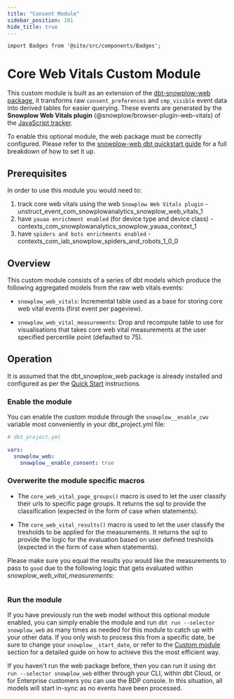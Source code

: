 ```yaml
---
title: "Consent Module"
sidebar_position: 101
hide_title: true
---
```


```mdx-code-block
import Badges from '@site/src/components/Badges';
```
<Badges badgeType="dbt-package Release" pkg="web"></Badges>


# Core Web Vitals Custom Module

This custom module is built as an extension of the [dbt-snowplow-web package](/docs/modeling-your-data/modeling-your-data-with-dbt/dbt-models/dbt-web-data-model/index.md), it transforms raw `consent_preferences` and `cmp_visible` event data into derived tables for easier querying. These events are generated by the **Snowplow Web Vitals plugin** (@snowplow/browser-plugin-web-vitals) of the [JavaScript tracker](/docs/collecting-data/collecting-from-own-applications/javascript-trackers/index.md).

To enable this optional module, the web package must be correctly configured. Please refer to the [snowplow-web dbt quickstart guide](/docs/modeling-your-data/modeling-your-data-with-dbt/dbt-quickstart/web/index.md) for a full breakdown of how to set it up.

## Prerequisites

In order to use this module you would need to:

1. track core web vitals using the web `Snowplow Web Vitals plugin` - unstruct_event_com_snowplowanalytics_snowplow_web_vitals_1
2. have `yauaa enrichment enabled` (for device type and device class) - contexts_com_snowplowanalytics_snowplow_yauaa_context_1
3. have `spiders and bots enrichments enabled` - contexts_com_iab_snowplow_spiders_and_robots_1_0_0

## Overview

This custom module consists of a series of dbt models which produce the following aggregated models from the raw web vitals events:

- `snowplow_web_vitals`: Incremental table used as a base for storing core web vital events (first event per pageview).

- `snowplow_web_vital_measurements`: Drop and recompute table to use for visualisations that takes core web vital measurements at the user specified percentile point (defaulted to 75).


## Operation

It is assumed that the dbt_snowplow_web package is already installed and configured as per the [Quick Start](/docs/modeling-your-data/modeling-your-data-with-dbt/dbt-quickstart/index.md) instructions.


### Enable the module

You can enable the custom module through the `snowplow__enable_cwv` variable most conveniently in your dbt_project.yml file:

```yml
# dbt_project.yml

vars:
  snowplow_web:
    snowplow__enable_consent: true
```

### Overwerite the module specific macros

- The `core_web_vital_page_groups()` macro is used to let the user classify their urls to specific page groups. It returns the sql to provide the classification (expected in the form of case when statements).

- The `core_web_vital_results()` macro is used to let the user classify the tresholds to be applied for the measurements. It returns the sql to provide the logic for the evaluation based on user defined tresholds (expected in the form of case when statements).

Please make sure you equal the results you would like the measurements to pass to `good` due to the following logic that gets evaluated within *snowplow_web_vital_measurements*:

```lcp_result = 'good' and fid_result = 'good' and cls_result = 'good' then 1 else 0 end passed
```

###  Run the module
If you have previously run the web model without this optional module enabled, you can simply enable the module and run `dbt run --selector snowplow_web` as many times as needed for this module to catch up with your other data. If you only wish to process this from a specific date, be sure to change your `snowplow__start_date`, or refer to the [Custom module](/docs/modeling-your-data/modeling-your-data-with-dbt/dbt-custom-models/index.md) section for a detailed guide on how to achieve this the most efficient way.

If you haven't run the web package before, then you can run it using `dbt run --selector snowplow_web` either through your CLI, within dbt Cloud, or for Enterprise customers you can use the BDP console. In this situation, all models will start in-sync as no events have been processed.
